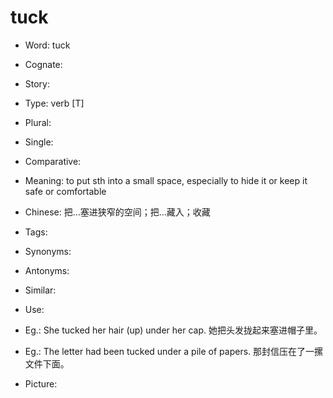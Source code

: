 # tuck

- Word: tuck
- Cognate: 
- Story: 

- Type: verb [T]
- Plural: 
- Single: 
- Comparative: 
- Meaning: to put sth into a small space, especially to hide it or keep it safe or comfortable
- Chinese: 把…塞进狭窄的空间；把…藏入；收藏
- Tags: 
- Synonyms: 
- Antonyms: 
- Similar: 
- Use: 
- Eg.: She tucked her hair (up) under her cap. 她把头发拢起来塞进帽子里。
- Eg.: The letter had been tucked under a pile of papers. 那封信压在了一摞文件下面。
- Picture: 

